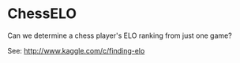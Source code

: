 ChessELO
========

Can we determine a chess player's ELO ranking from just one game?

See: http://www.kaggle.com/c/finding-elo
